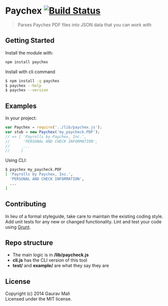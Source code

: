 # Paychex [![Build Status](https://secure.travis-ci.org/GMali/paychex.png?branch=master)](http://travis-ci.org/GMali/paychex)

> Parses Paychex PDF files into JSON data that you can work with



## Getting Started

Install the module with:
```sh
npm install paychex
```

Install with cli command

```sh
$ npm install -g paychex
$ paychex --help
$ paychex --version
```



## Examples

In your project:
```javascript
var Paychex = require('../lib/paychex.js');
var stub = new Paychex('my_paycheck.PDF');
// => [ 'Payrolls by Paychex, Inc.',
//      'PERSONAL AND CHECK INFORMATION',
//      ...
//     ]
```

Using CLI:
```sh
$ paychex my_paycheck.PDF
[ 'Payrolls by Paychex, Inc.',
  'PERSONAL AND CHECK INFORMATION',
  ...
]
```



## Contributing

In lieu of a formal styleguide, take care to maintain the existing coding style. Add unit tests for any new or changed functionality. Lint and test your code using [Grunt](http://gruntjs.com).



## Repo structure

 - The main logic is in __/lib/paycheck.js__
 - __cli.js__ has the CLI version of this tool
 - __test/__ and __example/__ are what they say they are



## License

Copyright (c) 2014 Gaurav Mali  
Licensed under the MIT license.
